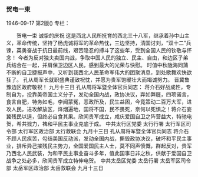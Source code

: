### 贺电一束

1946-09-17
第2版()
专栏：

　　贺电一束
    诚挚的庆祝
    这是西北人民所抚育的西北三十八军，继承着孙中山主义，革命传统，坚持了杨虎诚将军的革命热忱，三边坚持，清国讨刘，“双十二”兵谏，英勇奋战于抗日最前线，艰苦隐忍的搏斗了这些年，受到全国人民的钦敬与怀念！
    今者为反对独夫卖国内战，争取中国人民的独立、民主、自由，和边区子弟兵结合在一起，并肩保卫边区人民，感到最大的光荣与快慰。
    时值中秋陇海同蒲不断的自卫捷报声中，又听到我西北人民革命军伟大的团聚消息，到处歌舞欢快欲狂了。
    孔从周军长就职盛典谨致祝忱，并愿为贵军饱暖壮大而竭诚努力。
    晋冀鲁豫边区政府敬祝！
    九月十三日
    孔从周将军暨全体官兵同志：
    蒋介石好战成性，专制自为，投靠美帝国主义分子，发动全国内战，政协决议，弃如弊屣，四项诺言，食言自肥，特务如毛，李闻蒙冤，恶政所及，民生益困，今竟策动二百万大军，进攻人民，进攻解放区，烽烟遍地，国将不国，民不畏死，奈何以死惧之！蒋介石妄冀残民以逞，但终必自食其果。欣闻贵军成立，咸庆爱国自卫之阵营益大，特驰电贺，希共戮力，裨和平民主事业克底于成。
    中共太行区党委
    太行行署
    太行军区司令部
    太行军区政治部
    太行救联会
    九月十三日
    孔从周将军暨全体官兵同志
    蒋介石不顾人民疾苦，勾结美国反动派，发动全国内战，撕毁政协决议，破坏和平民主事业，排斥异己摧残民主势力，全国爱国民主人士，莫不同声愤慨，群起反对，贵军乃西北人民武装，为和平民主事业奋斗多年，值此国事日非之秋，供献于爱国自卫战争之处必多，欣闻贵军成立特伸电贺。
    中共太岳区党委
    太岳行署
    太岳军区司令部
    太岳军区政治部
    太岳救联会
    九月十三日
